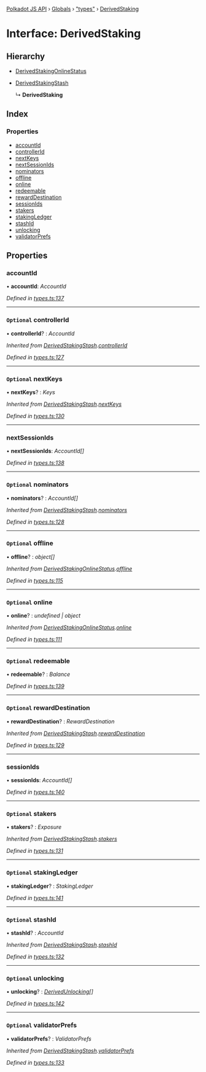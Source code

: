 [Polkadot JS API](../README.md) › [Globals](../globals.md) › ["types"](../modules/_types_.md) › [DerivedStaking](_types_.derivedstaking.md)

# Interface: DerivedStaking

## Hierarchy

* [DerivedStakingOnlineStatus](_types_.derivedstakingonlinestatus.md)

* [DerivedStakingStash](_types_.derivedstakingstash.md)

  ↳ **DerivedStaking**

## Index

### Properties

* [accountId](_types_.derivedstaking.md#accountid)
* [controllerId](_types_.derivedstaking.md#optional-controllerid)
* [nextKeys](_types_.derivedstaking.md#optional-nextkeys)
* [nextSessionIds](_types_.derivedstaking.md#nextsessionids)
* [nominators](_types_.derivedstaking.md#optional-nominators)
* [offline](_types_.derivedstaking.md#optional-offline)
* [online](_types_.derivedstaking.md#optional-online)
* [redeemable](_types_.derivedstaking.md#optional-redeemable)
* [rewardDestination](_types_.derivedstaking.md#optional-rewarddestination)
* [sessionIds](_types_.derivedstaking.md#sessionids)
* [stakers](_types_.derivedstaking.md#optional-stakers)
* [stakingLedger](_types_.derivedstaking.md#optional-stakingledger)
* [stashId](_types_.derivedstaking.md#optional-stashid)
* [unlocking](_types_.derivedstaking.md#optional-unlocking)
* [validatorPrefs](_types_.derivedstaking.md#optional-validatorprefs)

## Properties

###  accountId

• **accountId**: *AccountId*

*Defined in [types.ts:137](https://github.com/polkadot-js/api/blob/5671af8db7/packages/api-derive/src/types.ts#L137)*

___

### `Optional` controllerId

• **controllerId**? : *AccountId*

*Inherited from [DerivedStakingStash](_types_.derivedstakingstash.md).[controllerId](_types_.derivedstakingstash.md#optional-controllerid)*

*Defined in [types.ts:127](https://github.com/polkadot-js/api/blob/5671af8db7/packages/api-derive/src/types.ts#L127)*

___

### `Optional` nextKeys

• **nextKeys**? : *Keys*

*Inherited from [DerivedStakingStash](_types_.derivedstakingstash.md).[nextKeys](_types_.derivedstakingstash.md#optional-nextkeys)*

*Defined in [types.ts:130](https://github.com/polkadot-js/api/blob/5671af8db7/packages/api-derive/src/types.ts#L130)*

___

###  nextSessionIds

• **nextSessionIds**: *AccountId[]*

*Defined in [types.ts:138](https://github.com/polkadot-js/api/blob/5671af8db7/packages/api-derive/src/types.ts#L138)*

___

### `Optional` nominators

• **nominators**? : *AccountId[]*

*Inherited from [DerivedStakingStash](_types_.derivedstakingstash.md).[nominators](_types_.derivedstakingstash.md#optional-nominators)*

*Defined in [types.ts:128](https://github.com/polkadot-js/api/blob/5671af8db7/packages/api-derive/src/types.ts#L128)*

___

### `Optional` offline

• **offline**? : *object[]*

*Inherited from [DerivedStakingOnlineStatus](_types_.derivedstakingonlinestatus.md).[offline](_types_.derivedstakingonlinestatus.md#optional-offline)*

*Defined in [types.ts:115](https://github.com/polkadot-js/api/blob/5671af8db7/packages/api-derive/src/types.ts#L115)*

___

### `Optional` online

• **online**? : *undefined | object*

*Inherited from [DerivedStakingOnlineStatus](_types_.derivedstakingonlinestatus.md).[online](_types_.derivedstakingonlinestatus.md#optional-online)*

*Defined in [types.ts:111](https://github.com/polkadot-js/api/blob/5671af8db7/packages/api-derive/src/types.ts#L111)*

___

### `Optional` redeemable

• **redeemable**? : *Balance*

*Defined in [types.ts:139](https://github.com/polkadot-js/api/blob/5671af8db7/packages/api-derive/src/types.ts#L139)*

___

### `Optional` rewardDestination

• **rewardDestination**? : *RewardDestination*

*Inherited from [DerivedStakingStash](_types_.derivedstakingstash.md).[rewardDestination](_types_.derivedstakingstash.md#optional-rewarddestination)*

*Defined in [types.ts:129](https://github.com/polkadot-js/api/blob/5671af8db7/packages/api-derive/src/types.ts#L129)*

___

###  sessionIds

• **sessionIds**: *AccountId[]*

*Defined in [types.ts:140](https://github.com/polkadot-js/api/blob/5671af8db7/packages/api-derive/src/types.ts#L140)*

___

### `Optional` stakers

• **stakers**? : *Exposure*

*Inherited from [DerivedStakingStash](_types_.derivedstakingstash.md).[stakers](_types_.derivedstakingstash.md#optional-stakers)*

*Defined in [types.ts:131](https://github.com/polkadot-js/api/blob/5671af8db7/packages/api-derive/src/types.ts#L131)*

___

### `Optional` stakingLedger

• **stakingLedger**? : *StakingLedger*

*Defined in [types.ts:141](https://github.com/polkadot-js/api/blob/5671af8db7/packages/api-derive/src/types.ts#L141)*

___

### `Optional` stashId

• **stashId**? : *AccountId*

*Inherited from [DerivedStakingStash](_types_.derivedstakingstash.md).[stashId](_types_.derivedstakingstash.md#optional-stashid)*

*Defined in [types.ts:132](https://github.com/polkadot-js/api/blob/5671af8db7/packages/api-derive/src/types.ts#L132)*

___

### `Optional` unlocking

• **unlocking**? : *[DerivedUnlocking](../modules/_types_.md#derivedunlocking)[]*

*Defined in [types.ts:142](https://github.com/polkadot-js/api/blob/5671af8db7/packages/api-derive/src/types.ts#L142)*

___

### `Optional` validatorPrefs

• **validatorPrefs**? : *ValidatorPrefs*

*Inherited from [DerivedStakingStash](_types_.derivedstakingstash.md).[validatorPrefs](_types_.derivedstakingstash.md#optional-validatorprefs)*

*Defined in [types.ts:133](https://github.com/polkadot-js/api/blob/5671af8db7/packages/api-derive/src/types.ts#L133)*
